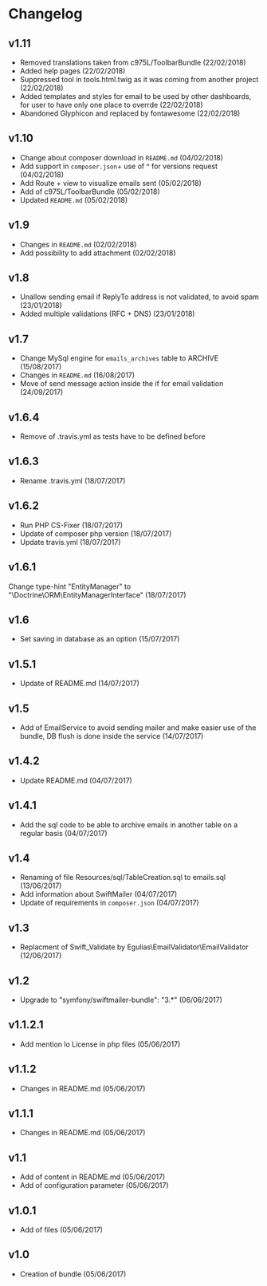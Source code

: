 # Changelog

v1.11
-----
- Removed translations taken from c975L/ToolbarBundle (22/02/2018)
- Added help pages (22/02/2018)
- Suppressed tool in tools.html.twig as it was coming from another project (22/02/2018)
- Added templates and styles for email to be used by other dashboards, for user to have only one place to overrde (22/02/2018)
- Abandoned Glyphicon and replaced by fontawesome (22/02/2018)

v1.10
-----
- Change about composer download in `README.md` (04/02/2018)
- Add support in `composer.json`+ use of ^ for versions request (04/02/2018)
- Add Route + view to visualize emails sent (05/02/2018)
- Add of c975L/ToolbarBundle (05/02/2018)
- Updated  `README.md` (05/02/2018)

v1.9
----
- Changes in `README.md` (02/02/2018)
- Add possibility to add attachment (02/02/2018)

v1.8
----
- Unallow sending email if ReplyTo address is not validated, to avoid spam (23/01/2018)
- Added multiple validations (RFC + DNS) (23/01/2018)

v1.7
----
- Change MySql engine for `emails_archives` table to ARCHIVE (15/08/2017)
- Changes in `README.md` (16/08/2017)
- Move of send message action inside the if for email validation (24/09/2017)

v1.6.4
------
- Remove of .travis.yml as tests have to be defined before

v1.6.3
------
- Rename .travis.yml (18/07/2017)

v1.6.2
------
- Run PHP CS-Fixer (18/07/2017)
- Update of composer php version (18/07/2017)
- Update travis.yml (18/07/2017)

v1.6.1
------
Change type-hint "EntityManager" to "\Doctrine\ORM\EntityManagerInterface" (18/07/2017)

v1.6
----
- Set saving in database as an option (15/07/2017)

v1.5.1
------
- Update of README.md (14/07/2017)

v1.5
----
- Add of EmailService to avoid sending mailer and make easier use of the bundle, DB flush is done inside the service (14/07/2017)

v1.4.2
------
- Update README.md (04/07/2017)

v1.4.1
------
- Add the sql code to be able to archive emails in another table on a regular basis (04/07/2017)

v1.4
----
- Renaming of file Resources/sql/TableCreation.sql to emails.sql (13/06/2017)
- Add information about SwiftMailer (04/07/2017)
- Update of requirements in `composer.json` (04/07/2017)

v1.3
----
- Replacment of Swift_Validate by Egulias\EmailValidator\EmailValidator (12/06/2017)

v1.2
----
- Upgrade to "symfony/swiftmailer-bundle": "3.*" (06/06/2017)

v1.1.2.1
--------
- Add mention lo License in php files (05/06/2017)

v1.1.2
------
- Changes in README.md (05/06/2017)

v1.1.1
------
- Changes in README.md (05/06/2017)

v1.1
----
- Add of content in README.md (05/06/2017)
- Add of configuration parameter (05/06/2017)

v1.0.1
------
- Add of files (05/06/2017)

v1.0
----
- Creation of bundle (05/06/2017)